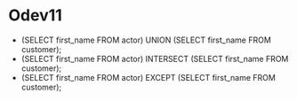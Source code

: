 
# Odev11

- (SELECT first_name FROM actor) UNION (SELECT first_name FROM customer);
- (SELECT first_name FROM actor) INTERSECT (SELECT first_name FROM customer);
- (SELECT first_name FROM actor) EXCEPT (SELECT first_name FROM customer);
